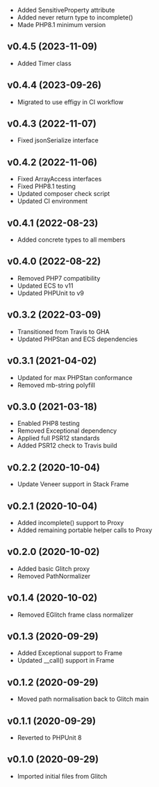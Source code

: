 * Added SensitiveProperty attribute
* Added never return type to incomplete()
* Made PHP8.1 minimum version

## v0.4.5 (2023-11-09)
* Added Timer class

## v0.4.4 (2023-09-26)
* Migrated to use effigy in CI workflow

## v0.4.3 (2022-11-07)
* Fixed jsonSerialize interface

## v0.4.2 (2022-11-06)
* Fixed ArrayAccess interfaces
* Fixed PHP8.1 testing
* Updated composer check script
* Updated CI environment

## v0.4.1 (2022-08-23)
* Added concrete types to all members

## v0.4.0 (2022-08-22)
* Removed PHP7 compatibility
* Updated ECS to v11
* Updated PHPUnit to v9

## v0.3.2 (2022-03-09)
* Transitioned from Travis to GHA
* Updated PHPStan and ECS dependencies

## v0.3.1 (2021-04-02)
* Updated for max PHPStan conformance
* Removed mb-string polyfill

## v0.3.0 (2021-03-18)
* Enabled PHP8 testing
* Removed Exceptional dependency
* Applied full PSR12 standards
* Added PSR12 check to Travis build

## v0.2.2 (2020-10-04)
* Update Veneer support in Stack Frame

## v0.2.1 (2020-10-04)
* Added incomplete() support to Proxy
* Added remaining portable helper calls to Proxy

## v0.2.0 (2020-10-02)
* Added basic Glitch proxy
* Removed PathNormalizer

## v0.1.4 (2020-10-02)
* Removed EGlitch frame class normalizer

## v0.1.3 (2020-09-29)
* Added Exceptional support to Frame
* Updated __call() support in Frame

## v0.1.2 (2020-09-29)
* Moved path normalisation back to Glitch main

## v0.1.1 (2020-09-29)
* Reverted to PHPUnit 8

## v0.1.0 (2020-09-29)
* Imported initial files from Glitch

